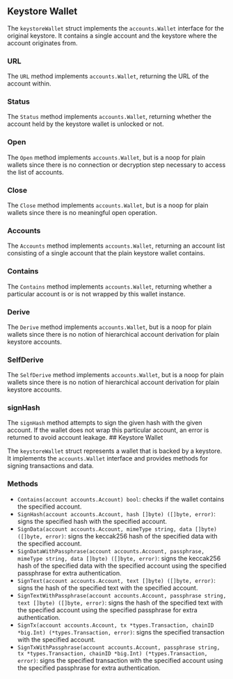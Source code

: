 ## Keystore Wallet

The `keystoreWallet` struct implements the `accounts.Wallet` interface for the original keystore. It contains a single account and the keystore where the account originates from.

### URL

The `URL` method implements `accounts.Wallet`, returning the URL of the account within.

### Status

The `Status` method implements `accounts.Wallet`, returning whether the account held by the keystore wallet is unlocked or not.

### Open

The `Open` method implements `accounts.Wallet`, but is a noop for plain wallets since there is no connection or decryption step necessary to access the list of accounts.

### Close

The `Close` method implements `accounts.Wallet`, but is a noop for plain wallets since there is no meaningful open operation.

### Accounts

The `Accounts` method implements `accounts.Wallet`, returning an account list consisting of a single account that the plain keystore wallet contains.

### Contains

The `Contains` method implements `accounts.Wallet`, returning whether a particular account is or is not wrapped by this wallet instance.

### Derive

The `Derive` method implements `accounts.Wallet`, but is a noop for plain wallets since there is no notion of hierarchical account derivation for plain keystore accounts.

### SelfDerive

The `SelfDerive` method implements `accounts.Wallet`, but is a noop for plain wallets since there is no notion of hierarchical account derivation for plain keystore accounts.

### signHash

The `signHash` method attempts to sign the given hash with the given account. If the wallet does not wrap this particular account, an error is returned to avoid account leakage. ## Keystore Wallet

The `keystoreWallet` struct represents a wallet that is backed by a keystore. It implements the `accounts.Wallet` interface and provides methods for signing transactions and data.

### Methods

- `Contains(account accounts.Account) bool`: checks if the wallet contains the specified account.
- `SignHash(account accounts.Account, hash []byte) ([]byte, error)`: signs the specified hash with the specified account.
- `SignData(account accounts.Account, mimeType string, data []byte) ([]byte, error)`: signs the keccak256 hash of the specified data with the specified account.
- `SignDataWithPassphrase(account accounts.Account, passphrase, mimeType string, data []byte) ([]byte, error)`: signs the keccak256 hash of the specified data with the specified account using the specified passphrase for extra authentication.
- `SignText(account accounts.Account, text []byte) ([]byte, error)`: signs the hash of the specified text with the specified account.
- `SignTextWithPassphrase(account accounts.Account, passphrase string, text []byte) ([]byte, error)`: signs the hash of the specified text with the specified account using the specified passphrase for extra authentication.
- `SignTx(account accounts.Account, tx *types.Transaction, chainID *big.Int) (*types.Transaction, error)`: signs the specified transaction with the specified account.
- `SignTxWithPassphrase(account accounts.Account, passphrase string, tx *types.Transaction, chainID *big.Int) (*types.Transaction, error)`: signs the specified transaction with the specified account using the specified passphrase for extra authentication.